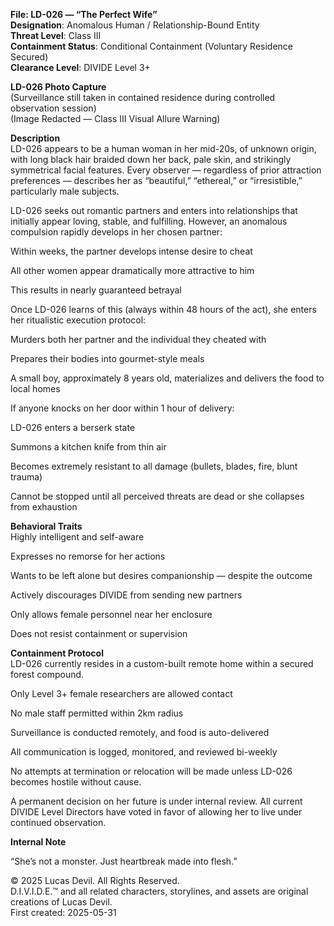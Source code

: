 **File: LD-026 — “The Perfect Wife”**  
**Designation**: Anomalous Human / Relationship-Bound Entity  
**Threat Level**: Class III  
**Containment Status**: Conditional Containment (Voluntary Residence Secured)  
**Clearance Level**: DIVIDE Level 3+  








**LD-026 Photo Capture**  
(Surveillance still taken in contained residence during controlled observation session)  
(Image Redacted — Class III Visual Allure Warning)  

**Description**  
LD-026 appears to be a human woman in her mid-20s, of unknown origin, with long black hair braided down her back, pale skin, and strikingly symmetrical facial features. Every observer — regardless of prior attraction preferences — describes her as “beautiful,” “ethereal,” or “irresistible,” particularly male subjects.  

LD-026 seeks out romantic partners and enters into relationships that initially appear loving, stable, and fulfilling. However, an anomalous compulsion rapidly develops in her chosen partner:  

Within weeks, the partner develops intense desire to cheat  

All other women appear dramatically more attractive to him  

This results in nearly guaranteed betrayal  

Once LD-026 learns of this (always within 48 hours of the act), she enters her ritualistic execution protocol:  

Murders both her partner and the individual they cheated with  

Prepares their bodies into gourmet-style meals  

A small boy, approximately 8 years old, materializes and delivers the food to local homes  

If anyone knocks on her door within 1 hour of delivery:  

LD-026 enters a berserk state  

Summons a kitchen knife from thin air  

Becomes extremely resistant to all damage (bullets, blades, fire, blunt trauma)  

Cannot be stopped until all perceived threats are dead or she collapses from exhaustion  

**Behavioral Traits**  
Highly intelligent and self-aware  

Expresses no remorse for her actions  

Wants to be left alone but desires companionship — despite the outcome  

Actively discourages DIVIDE from sending new partners  

Only allows female personnel near her enclosure  

Does not resist containment or supervision  

**Containment Protocol**  
LD-026 currently resides in a custom-built remote home within a secured forest compound.  

Only Level 3+ female researchers are allowed contact  

No male staff permitted within 2km radius  

Surveillance is conducted remotely, and food is auto-delivered  

All communication is logged, monitored, and reviewed bi-weekly  

No attempts at termination or relocation will be made unless LD-026 becomes hostile without cause.  

A permanent decision on her future is under internal review. All current DIVIDE Level Directors have voted in favor of allowing her to live under continued observation.  

**Internal Note**  

“She’s not a monster. Just heartbreak made into flesh.”  


© 2025 Lucas Devil. All Rights Reserved.  
D.I.V.I.D.E.™ and all related characters, storylines, and assets are original creations of Lucas Devil.  
First created: 2025-05-31  
